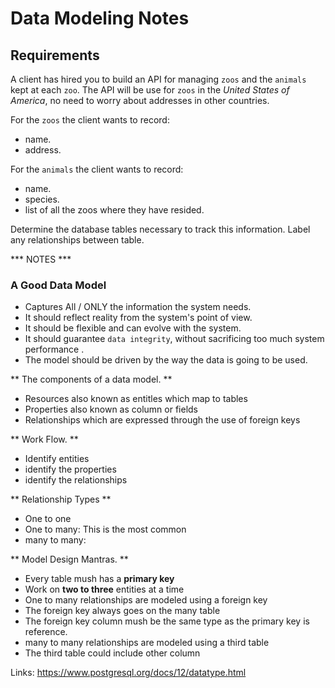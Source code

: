 # Data Modeling Notes

## Requirements

A client has hired you to build an API for managing `zoos` and the `animals` kept at each `zoo`. The API will be use for `zoos` in the _United States of America_, no need to worry about addresses in other countries.

For the `zoos` the client wants to record:

- name.
- address.

For the `animals` the client wants to record:

- name.
- species.
- list of all the zoos where they have resided.

Determine the database tables necessary to track this information.
Label any relationships between table.


*** NOTES ***

### A Good Data Model ###
- Captures All / ONLY the information the system needs. 
- It should reflect reality from the system's point of view.
- It should be flexible and can evolve with the system.
- It should guarantee `data integrity`, without sacrificing too much system performance .
- The model should be driven by the way the data is going to be used.

** The components of a data model. **
- Resources also known as entitles which map to tables
- Properties also known as column or fields
- Relationships which are expressed through the use of foreign keys

** Work Flow. **
- Identify entities
- identify the properties
- identify the relationships 

** Relationship Types **
- One to one
- One to many: This is the most common
- many to many: 

** Model Design Mantras. **
- Every table mush has a **primary key**
- Work on **two to three** entities at a time 
- One to many relationships are modeled using a foreign key
- The foreign key always goes on the many table
- The foreign key column mush be the same type as the primary key  is reference.
- many to many relationships are modeled using a third table
- The third table could include other column


Links:
https://www.postgresql.org/docs/12/datatype.html